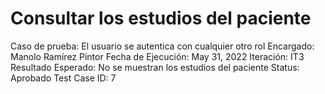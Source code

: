 # Consultar los estudios del paciente

Caso de prueba: El usuario se autentica con cualquier otro rol
Encargado: Manolo Ramírez Pintor
Fecha de Ejecución: May 31, 2022
Iteración: IT3
Resultado Esperado: No se muestran los estudios del paciente
Status: Aprobado
Test Case ID: 7